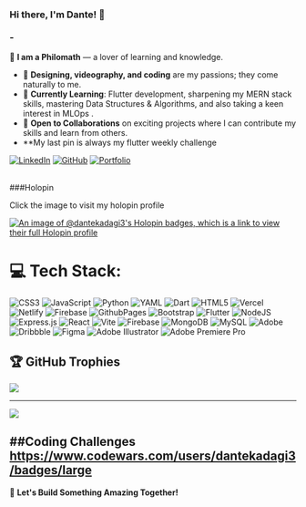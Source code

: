 
### Hi there, I'm Dante! 👋<br><br>- 
👀 **I am a Philomath** — a lover of learning and knowledge.<br>
- 🎨 **Designing, videography, and coding** are my passions; they come naturally to me.<br>
- 🌱 **Currently Learning**: Flutter development, sharpening my MERN stack skills, mastering Data Structures & Algorithms, and also taking a keen interest in MLOps .<br>
- 💞️ **Open to Collaborations** on exciting projects where I can contribute my skills and learn from others.<br>
-    **My last pin is always my flutter weekly challenge 

[![LinkedIn](https://img.shields.io/badge/LinkedIn-Connect-blue?style=for-the-badge&logo=linkedin)](your-linkedin-url)
[![GitHub](https://img.shields.io/badge/GitHub-Follow-black?style=for-the-badge&logo=github)](your-github-url)
[![Portfolio](https://img.shields.io/badge/Portfolio-Explore-orange?style=for-the-badge&logo=web)](your-portfolio-url)<br><br>

###Holopin<br>

Click the image  to visit my holopin profile


[![An image of @dantekadagi3's Holopin badges, which is a link to view their full Holopin profile](https://holopin.me/dantekadagi3)](https://holopin.io/@dantekadagi3)




# 💻 Tech Stack:
![CSS3](https://img.shields.io/badge/css3-%231572B6.svg?style=for-the-badge&logo=css3&logoColor=white) ![JavaScript](https://img.shields.io/badge/javascript-%23323330.svg?style=for-the-badge&logo=javascript&logoColor=%23F7DF1E) ![Python](https://img.shields.io/badge/python-3670A0?style=for-the-badge&logo=python&logoColor=ffdd54) ![YAML](https://img.shields.io/badge/yaml-%23ffffff.svg?style=for-the-badge&logo=yaml&logoColor=151515) ![Dart](https://img.shields.io/badge/dart-%230175C2.svg?style=for-the-badge&logo=dart&logoColor=white) ![HTML5](https://img.shields.io/badge/html5-%23E34F26.svg?style=for-the-badge&logo=html5&logoColor=white) ![Vercel](https://img.shields.io/badge/vercel-%23000000.svg?style=for-the-badge&logo=vercel&logoColor=white) ![Netlify](https://img.shields.io/badge/netlify-%23000000.svg?style=for-the-badge&logo=netlify&logoColor=#00C7B7) ![Firebase](https://img.shields.io/badge/firebase-%23039BE5.svg?style=for-the-badge&logo=firebase) ![GithubPages](https://img.shields.io/badge/github%20pages-121013?style=for-the-badge&logo=github&logoColor=white) ![Bootstrap](https://img.shields.io/badge/bootstrap-%238511FA.svg?style=for-the-badge&logo=bootstrap&logoColor=white) ![Flutter](https://img.shields.io/badge/Flutter-%2302569B.svg?style=for-the-badge&logo=Flutter&logoColor=white) ![NodeJS](https://img.shields.io/badge/node.js-6DA55F?style=for-the-badge&logo=node.js&logoColor=white) ![Express.js](https://img.shields.io/badge/express.js-%23404d59.svg?style=for-the-badge&logo=express&logoColor=%2361DAFB) ![React](https://img.shields.io/badge/react-%2320232a.svg?style=for-the-badge&logo=react&logoColor=%2361DAFB) ![Vite](https://img.shields.io/badge/vite-%23646CFF.svg?style=for-the-badge&logo=vite&logoColor=white) ![Firebase](https://img.shields.io/badge/firebase-a08021?style=for-the-badge&logo=firebase&logoColor=ffcd34) ![MongoDB](https://img.shields.io/badge/MongoDB-%234ea94b.svg?style=for-the-badge&logo=mongodb&logoColor=white) ![MySQL](https://img.shields.io/badge/mysql-4479A1.svg?style=for-the-badge&logo=mysql&logoColor=white) ![Adobe](https://img.shields.io/badge/adobe-%23FF0000.svg?style=for-the-badge&logo=adobe&logoColor=white) ![Dribbble](https://img.shields.io/badge/Dribbble-EA4C89?style=for-the-badge&logo=dribbble&logoColor=white) ![Figma](https://img.shields.io/badge/figma-%23F24E1E.svg?style=for-the-badge&logo=figma&logoColor=white) ![Adobe Illustrator](https://img.shields.io/badge/adobe%20illustrator-%23FF9A00.svg?style=for-the-badge&logo=adobe%20illustrator&logoColor=white) ![Adobe Premiere Pro](https://img.shields.io/badge/Adobe%20Premiere%20Pro-9999FF.svg?style=for-the-badge&logo=Adobe%20Premiere%20Pro&logoColor=white)


## 🏆 GitHub Trophies
![](https://github-profile-trophy.vercel.app/?username=dantekadagi3&theme=radical&no-frame=false&no-bg=true&margin-w=4)

---
[![](https://visitcount.itsvg.in/api?id=dantekadagi3&icon=0&color=0)](https://visitcount.itsvg.in)

<!-- Proudly created with GPRM ( https://gprm.itsvg.in ) -->

##Coding Challenges
https://www.codewars.com/users/dantekadagi3/badges/large
---

🚀 **Let's Build Something Amazing Together!**



<!---
dantekadagi3/dantekadagi3 is a ✨ special ✨ repository because its `README.md` (this file) appears on your GitHub profile.
You can click the Preview link to take a look at your changes.
--->
